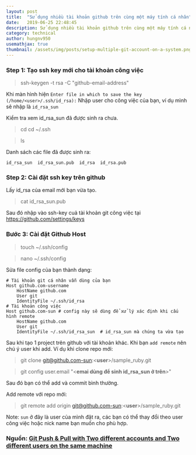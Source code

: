 ```yaml
---
layout: post
title:  "Sử dụng nhiều tài khoản github trên cùng một máy tính cá nhân"
date:   2019-06-25 22:48:45
description: Sử dụng nhiều tài khoản github trên cùng một máy tính cá nhân
category: technical
author: hungnv950
usemathjax: true
thumbnail: /assets/img/posts/setup-multiple-git-account-on-a-system.png
---
```


### Step 1: Tạo ssh key mới cho tài khoản công việc
>ssh-keygen -t rsa -C "github-email-address"

Khi màn hình hiện `Enter file in which to save the key (/home/<user>/.ssh/id_rsa):`  Nhập user cho công việc của bạn, ví dụ mình sẽ nhập là `id_rsa_sun`

Kiểm tra xem id_rsa_sun đã được sinh ra chưa.
>cd cd ~/.ssh

>ls
>
Danh sách các file đã được sinh ra:

```
id_rsa_sun  id_rsa_sun.pub  id_rsa  id_rsa.pub
```

### Step 2: Cài đặt ssh key trên github

Lấy id_rsa của email mới bạn vừa tạo.

>cat id_rsa_sun.pub

Sau đó nhập vào ssh-key cuả tài khoản git công việc tại https://github.com/settings/keys

### Bước 3: Cài đặt Github Host

>touch ~/.ssh/config

>nano ~/.ssh/config

Sửa file config của bạn thành dạng:

```
# Tài khoản git cá nhân vẫn dùng của bạn
Host github.com-username
    HostName github.com
    User git
    IdentityFile ~/.ssh/id_rsa
# Tài khoản công việc
Host github.com-sun # config này sẽ dùng để xử lý xác định khi cấu hình remote
    HostName github.com
    User git
    IdentityFile ~/.ssh/id_rsa_sun  # id_rsa_sun mà chúng ta vừa tạo
```

Sau khi tạo 1 project trên github với tài khoản khác. Khi bạn `add remote` nên chú ý user khi add.
Ví dụ khi clone repo mới:

>git clone git@github.com-sun:<**user**>/sample_ruby.git

> git config user.email "<**emai dùng để sinh id_rsa_sun ở trên**>"

Sau đó bạn có thể add và commit bình thường.

Add remote với repo mới:
>  git remote add origin git@github.com-sun:<**user**>/sample_ruby.git

Note: `sun` ở đây là user của mình đặt ra, các bạn có thể thay đổi theo user công việc hoặc nick name bạn muốn cho phù hợp.

### Nguồn: [Git Push & Pull with Two different accounts and Two different users on the same machine](https://medium.com/@therajanmaurya/git-push-pull-with-two-different-account-and-two-different-user-on-same-machine-a85f9ee7ec61)
